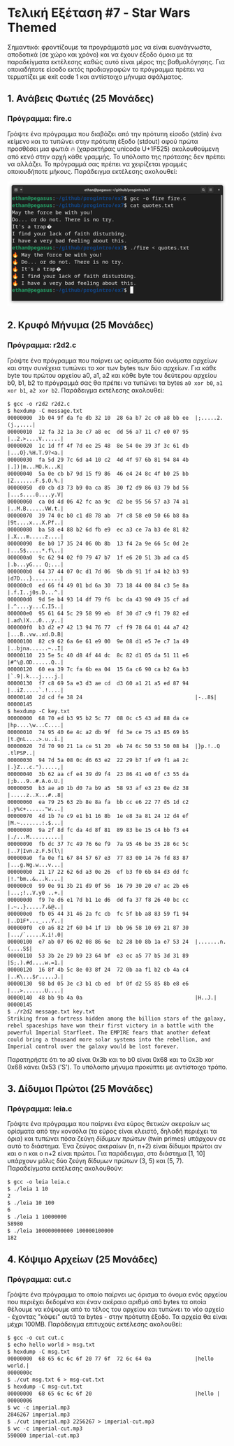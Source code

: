 # Τελική Εξέταση #7 - Star Wars Themed

Σημαντικό: φροντίζουμε τα προγράμματά μας να είναι ευανάγνωστα, αποδοτικά (σε χώρο και χρόνο) και να έχουν έξοδο όμοια με τα παραδείγματα εκτέλεσης καθώς αυτό είναι μέρος της βαθμολόγησης. Για οποιαδήποτε είσοδο εκτός προδιαγραφών το πρόγραμμα πρέπει να τερματίζει με exit code 1 και αντίστοιχο μήνυμα σφάλματος.


## 1. Ανάβεις Φωτιές (25 Μονάδες)

### Πρόγραμμα: fire.c

Γράψτε ένα πρόγραμμα που διαβάζει από την πρότυπη είσοδο (stdin) ένα κείμενο και το τυπώνει στην πρότυπη έξοδο (stdout) αφού πρώτα προσθέσει μια φωτιά :fire: (χαρακτήρας unicode U+1F525) ακολουθούμενη από κενό στην αρχή κάθε γραμμής. Το υπόλοιπο της πρότασης δεν πρέπει να αλλάζει. Το πρόγραμμά σας πρέπει να χειρίζεται γραμμές οποιουδήποτε μήκους. Παράδειγμα εκτέλεσης ακολουθεί:

![text on fire](images/fire.png)

## 2. Κρυφό Μήνυμα (25 Μονάδες)

### Πρόγραμμα: r2d2.c

Γράψτε ένα πρόγραμμα που παίρνει ως ορίσματα δύο ονόματα αρχείων και στην συνέχεια τυπώνει το xor των bytes των δύο αρχείων. Για κάθε byte του πρώτου αρχείου a0, a1, a2 και κάθε byte του δεύτερου αρχείου b0, b1, b2 το πρόγραμμά σας θα πρέπει να τυπώνει τα bytes `a0 xor b0`, `a1 xor b1`, `a2 xor b2`. Παράδειγμα εκτέλεσης ακολουθεί:

```
$ gcc -o r2d2 r2d2.c
$ hexdump -C message.txt
00000000  3b 04 9f da fe db 32 10  28 6a b7 2c c0 a8 bb ee  |;.....2.(j.,....|
00000010  12 fa 32 1a 3e c7 a8 ec  dd 56 a7 11 c7 e0 07 95  |..2.>....V......|
00000020  1c 1d ff 4f 7d ee 25 48  8e 54 0e 39 3f 3c 61 db  |...O}.%H.T.9?<a.|
00000030  fa 5d 29 7c 6d a4 10 c2  4d 4f 97 6b 81 94 84 4b  |.])|m...MO.k...K|
00000040  5a 0e cb b7 9d 15 f9 86  46 e4 24 8c 4f b0 25 bb  |Z.......F.$.O.%.|
00000050  d0 cb d3 73 b9 0a ca 85  30 f2 d9 86 03 79 bd 56  |...s....0....y.V|
00000060  ca 0d 4d 06 42 fc aa 9c  d2 be 95 56 57 a3 74 a1  |..M.B......VW.t.|
00000070  39 74 0c b0 c1 d8 78 ab  7f c8 58 e0 50 66 b8 8a  |9t....x...X.Pf..|
00000080  ba 58 e4 88 b2 6d fb e9  ec a3 ce 7a b3 de 81 82  |.X...m.....z....|
00000090  8e b0 17 35 24 06 0b 8b  13 f4 2a 9e 66 5c 0d 2e  |...5$.....*.f\..|
000000a0  9c 62 94 02 f0 79 47 b7  1f e6 20 51 3b ad ca d5  |.b...yG... Q;...|
000000b0  64 37 44 07 0c d1 7d 06  9b db 91 1f a4 b2 b3 93  |d7D...}.........|
000000c0  ed 66 f4 49 01 bd 6a 30  73 18 44 00 84 c3 5e 8a  |.f.I..j0s.D...^.|
000000d0  9d 5e b4 93 14 df 79 f6  bc da 43 90 49 35 cf ad  |.^....y...C.I5..|
000000e0  95 61 64 5c 29 58 99 eb  8f 30 d7 c9 f1 79 82 ed  |.ad\)X...0...y..|
000000f0  b3 d2 e7 42 13 94 76 77  cf f9 78 64 01 44 a7 42  |...B..vw..xd.D.B|
00000100  82 c9 62 6a 6e 61 e9 00  9e 08 d1 e5 7e c7 1a 49  |..bjna......~..I|
00000110  23 5e 5c 40 d8 4f 44 dc  8c 82 d1 05 da 51 11 e6  |#^\@.OD......Q..|
00000120  60 ea 39 7c fa 6b ea 04  15 6a c6 90 ca b2 6a b3  |`.9|.k...j....j.|
00000130  f7 c8 69 5a e3 d3 ae cd  d3 60 a1 21 a5 ed 87 94  |..iZ.....`.!....|
00000140  2d cd fe 38 24                                    |-..8$|
00000145
$ hexdump -C key.txt
00000000  68 70 ed b3 95 b2 5c 77  08 0c c5 43 ad 88 da ce  |hp....\w...C....|
00000010  74 95 40 6e 4c a2 db 9f  fd 3e ce 75 a3 85 69 b5  |t.@nL....>.u..i.|
00000020  7d 70 90 21 1a ce 51 20  eb 74 6c 50 53 50 08 b4  |}p.!..Q .tlPSP..|
00000030  94 7d 5a 08 0c d6 63 e2  22 29 b7 1f e9 f1 a4 2c  |.}Z...c.").....,|
00000040  3b 62 aa cf e4 39 d9 f4  23 86 41 e0 6f c3 55 da  |;b...9..#.A.o.U.|
00000050  b3 ae a0 1b d0 7a b9 a5  58 93 af e3 23 0e d2 38  |.....z..X...#..8|
00000060  ea 79 25 63 2b 8e 8a fa  bb cc e6 22 77 d5 1d c2  |.y%c+......"w...|
00000070  4d 1b 7e c9 e1 b1 16 8b  1e e8 3a 81 24 12 d4 ef  |M.~.......:.$...|
00000080  9a 2f 8d fc da 4d 8f 81  89 83 be 15 c4 bb f3 e4  |./...M..........|
00000090  fb dc 37 7c 49 76 6e f9  7a 95 46 be 35 28 6c 5c  |..7|Ivn.z.F.5(l\|
000000a0  fa 0e f1 67 84 57 67 e3  77 83 00 14 76 fd 83 87  |...g.Wg.w...v...|
000000b0  21 17 22 62 6d a3 0e 26  ef b3 f0 6b 84 d3 dd fc  |!."bm..&...k....|
000000c0  99 0e 91 3b 21 d9 0f 56  16 79 30 20 e7 ac 2b e6  |...;!..V.y0 ..+.|
000000d0  f9 7e d6 e1 7d b1 1e d6  dd fa 37 f8 26 40 bc cc  |.~..}.....7.&@..|
000000e0  fb 05 44 31 46 2a fc cb  fc 5f bb a8 83 59 f1 94  |..D1F*..._...Y..|
000000f0  c0 a6 82 2f 60 b4 1f 19  bb 96 58 10 69 21 87 30  |.../`.....X.i!.0|
00000100  e7 ab 07 06 02 08 86 6e  b2 28 b0 8b 1a e7 53 24  |.......n.(....S$|
00000110  53 3b 2e 29 b9 23 64 bf  e3 ec a5 77 b5 3d 31 89  |S;.).#d....w.=1.|
00000120  16 8f 4b 5c 8e 03 8f 24  72 0b aa f1 b2 cb 4a c4  |..K\...$r.....J.|
00000130  98 bd 05 3e c3 b1 cb ed  bf 0f d2 55 85 8b e8 e6  |...>.......U....|
00000140  48 bb 9b 4a 0a                                    |H..J.|
00000145
$ ./r2d2 message.txt key.txt
Striking from a fortress hidden among the billion stars of the galaxy, rebel spaceships have won their first victory in a battle with the powerful Imperial Starfleet. The EMPIRE fears that another defeat could bring a thousand more solar systems into the rebellion, and Imperial control over the galaxy would be lost forever.
```

Παρατηρήστε ότι το a0 είναι 0x3b και το b0 είναι 0x68 και το 0x3b xor 0x68 κάνει 0x53 ('S'). Το υπόλοιπο μήνυμα προκύπτει με αντίστοιχο τρόπο.

## 3. Δίδυμοι Πρώτοι (25 Μονάδες)

### Πρόγραμμα: leia.c

Γράψτε ένα πρόγραμμα που παίρνει ένα εύρος θετικών ακεραίων ως ορίσματα από την κονσόλα (το εύρος είναι κλειστό, δηλαδή περιέχει τα όρια) και τυπώνει πόσα ζεύγη *δίδυμων πρώτων* (twin primes) υπάρχουν σε αυτό το διάστημα. Ένα ζεύγος ακεραίων (n, n+2) είναι δίδυμοι πρώτοι αν και ο n και ο n+2 είναι πρώτοι. Για παράδειγμα, στο διάστημα [1, 10] υπάρχουν μόλις δύο ζεύγη δίδυμων πρώτων (3, 5) και (5, 7). Παραδείγματα εκτέλεσης ακολουθούν:

```
$ gcc -o leia leia.c
$ ./leia 1 10
2
$ ./leia 10 100
6
$ ./leia 1 10000000
58980
$ ./leia 100000000000 100000100000
182
```

## 4. Κόψιμο Αρχείων (25 Μονάδες)

### Πρόγραμμα: cut.c

Γράψτε ένα πρόγραμμα το οποίο παίρνει ως όρισμα το όνομα ενός αρχείου που περιέχει δεδομένα και έναν ακέραιο αριθμό από bytes τα οποία θέλουμε να κόψουμε από το τέλος του αρχείου και τυπώνει το νέο αρχείο - έχοντας "κόψει" αυτά τα bytes - στην πρότυπη έξοδο. Τα αρχεία θα είναι μέχρι 100MB. Παράδειγμα επιτυχούς εκτέλεσης ακολουθεί:

```
$ gcc -o cut cut.c
$ echo hello world > msg.txt
$ hexdump -C msg.txt
00000000  68 65 6c 6c 6f 20 77 6f  72 6c 64 0a              |hello world.|
0000000c
$ ./cut msg.txt 6 > msg-cut.txt
$ hexdump -C msg-cut.txt
00000000  68 65 6c 6c 6f 20                                 |hello |
00000006
$ wc -c imperial.mp3
2846267 imperial.mp3
$ ./cut imperial.mp3 2256267 > imperial-cut.mp3
$ wc -c imperial-cut.mp3
590000 imperial-cut.mp3
```



